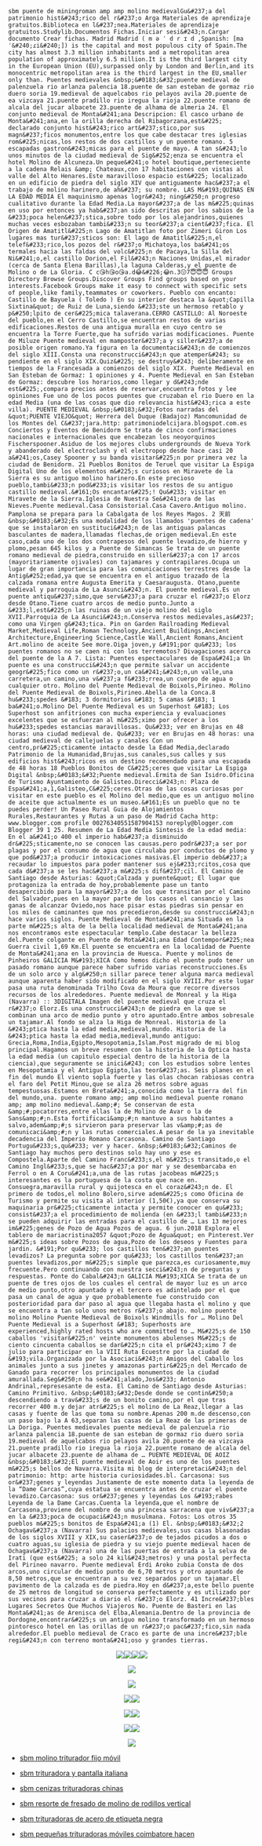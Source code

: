 
```
sbm puente de miningroman amp amp molino medievalGu&#237;a del patrimonio hist&#243;rico del r&#237;o Arga Materiales de aprendizaje gratuitos.Biblioteca en l&#237;nea.Materiales de aprendizaje gratuitos.Studylib.Documentos Fichas.Iniciar sesi&#243;n.Cargar documento Crear fichas. Madrid Madrid ( m ə ˈ d r ɪ d ,Spanish: [maˈ&#240;ɾi&#240;]) is the capital and most populous city of Spain.The city has almost 3.3 million inhabitants and a metropolitan area population of approximately 6.5 million.It is the third largest city in the European Union (EU),surpassed only by London and Berlin,and its monocentric metropolitan area is the third largest in the EU,smaller only than. Puentes medievales &nbsp;&#0183;&#32;puente medieval de palenzuela rio arlanza palencia 18.puente de san esteban de gormaz rio duero soria 19.medieval de aquelcabos rio pelayos avila 20.puente de ea vizcaya 21.puente pradillo rio iregua la rioja 22.puente romano de alcala del jucar albacete 23.puente de alhama de almeria 24. El conjunto medieval de Monta&#241;ana Descripcion: El casco urbano de Monta&#241;ana,en la orilla derecha del Ribagorzana,est&#225; declarado conjunto hist&#243;rico art&#237;stico,por sus magn&#237;ficos monumentos,entre los que cabe destacar tres iglesias rom&#225;nicas,los restos de dos castillos y un puente romano. 5 escapadas gastron&#243;micas para el puente de mayo. A tan s&#243;lo unos minutos de la ciudad medieval de Sig&#252;enza se encuentra el hotel Molino de Alcuneza.Un peque&#241;o hotel boutique,perteneciente a la cadena Relais &amp; Chateaux,con 17 habitaciones con vistas al valle del Alto Henares.Este maravilloso espacio est&#225; localizado en un edificio de piedra del siglo XIV que antiguamente hac&#237;a el trabajo de molino harinero,de ah&#237; su nombre. LAS M&#193;QUINAS EN LA EDAD MEDIA El maquinismo apenas logr&#243; ning&#250;n progreso cualitativo durante la Edad Media.La mayor&#237;a de las m&#225;quinas en uso por entonces ya hab&#237;an sido descritas por los sabios de la &#233;poca helen&#237;stica,sobre todo por los alejandrinos,quienes muchas veces esbozaban tambi&#233;n su teor&#237;a cient&#237;fica. El Origen de Amatitl&#225;n Lago de Amatitlan foto por Zimeri Giron Los lugares mas tur&#237;sticos son: El lago de Amatitl&#225;n,el telef&#233;rico,los pozos del r&#237;o Michatoya,los ba&#241;os termales hacia las faldas del volc&#225;n de Pacaya,la Silla del Ni&#241;o,el castillo Dorion,el Fil&#243;n Naciones Unidas,el mirador (cerca de Santa Elena Barillas),la laguna Calderas,y el puente de Molino o de La Gloria. C c😘h😘o😘a.d😂&#226;😂n.3😗7😇😇😇 Groups Directory Browse Groups.Discover Groups Find groups based on your interests.Facebook Groups make it easy to connect with specific sets of people,like family,teammates or coworkers. Pueblo con encanto: Castillo de Bayuela ( Toledo ) En su interior destaca la &quot;Capilla Sixtina&quot; de Ruiz de Luna,siendo &#233;ste un hermoso retablo y p&#250;lpito de cer&#225;mica talaverana.CERRO CASTILLO: Al Noroeste del pueblo,en el Cerro Castillo,se encuentran restos de varias edificaciones.Restos de una antigua muralla en cuyo centro se encuentra la Torre Fuerte,que ha sufrido varias modificaciones. Puente de Miluze Puente medieval en mamposter&#237;a y siller&#237;a de posible origen romano.Ya figura en la documentaci&#243;n de comienzos del siglo XIII.Consta una reconstrucci&#243;n que atemper&#243; su pendiente en el siglo XIX.Quiz&#225; se destruy&#243; deliberamente en tiempos de la Francesada a comienzos del siglo XIX. Puente Medieval en San Esteban de Gormaz: 1 opiniones y 4. Puente Medieval en San Esteban de Gormaz: descubre los horarios,como llegar y d&#243;nde est&#225;,compara precios antes de reservar,encuentra fotos y lee opiniones Fue uno de los pocos puentes que cruzaban el rio Duero en la edad Media (una de las cosas que dio relevancia hist&#243;rica a este villa). PUENTE MEDIEVAL &nbsp;&#0183;&#32;Fotos narradas del &quot;PUENTE VIEJO&quot; Herrera del Duque (Badajoz) Mancomunidad de los Montes del C&#237;jara.http: patrimoniodelcijara.blogspot.com.es Conciertos y Eventos de Benidorm Se trata de cinco confirmaciones nacionales e internacionales que encabezan los neoyorquinos Fischerspooner.Asiduo de los mejores clubs undergrounds de Nueva York y abanderado del electroclash y el electropop desde hace casi 20 a&#241;os,Casey Spooner y su banda visitar&#225;n por primera vez la ciudad de Benidorm. 21 Pueblos Bonitos de Teruel que visitar La Espiga Digital Uno de los elementos m&#225;s curiosos en Miravete de la Sierra es su antiguo molino harinero.En este precioso pueblo,tambi&#233;n pod&#233;is visitar los restos de su antiguo castillo medieval.&#161;Os encantar&#225;! Qu&#233; visitar en Miravete de la Sierra.Iglesia de Nuestra Se&#241;ora de las Nieves.Puente medieval.Casa Consistorial.Casa Cavero.Antiguo molino. Pamplona se prepara para la Cabalgata de los Reyes Magos. 2 天前&nbsp;&#0183;&#32;Es una modalidad de los llamados 'puentes de cadena' que se instalaron en sustituci&#243;n de las antiguas palancas basculantes de madera,llamadas flechas,de origen medieval.En este caso,cada uno de los dos contrapesos del puente levadizo,de hierro y plomo,pesan 645 kilos y a Puente de Simancas Se trata de un puente romano medieval de piedra,construido en siller&#237;a con 17 arcos (mayoritariamente ojivales) con tajamares y contrapilares.Ocupa un lugar de gran importancia para las comunicaciones terrestres desde la Antig&#252;edad,ya que se encuentra en el antiguo trazado de la calzada romana entre Augusta Emerita y Caesaraugusta. Otano,puente medieval y parroquia de La Asunci&#243;n. El puente medieval.Es un puente antiqu&#237;simo,que serv&#237;a para cruzar el r&#237;o Elorz desde Otano.Tiene cuatro arcos de medio punto.Junto a &#233;l,est&#225;n las ruinas de un viejo molino del siglo XVII.Parroquia de La Asunci&#243;n.Conserva restos medievales,as&#237; como una Virgen g&#243;tica. Pin on Garden Railroading Medieval Market,Medieval Life,Roman Technology,Ancient Buildings,Ancient Architecture,Engineering Science,Castle Wall,Ancient Romans,Ancient Art.molino de aceite See more.Oiga joven,y &#191;por qu&#233; los puentes romanos no se caen ni con los terremotos? Divagaciones acerca del puente de la A 7. Lista: Puentes espectaculares de Espa&#241;a Un puente es una construcci&#243;n que permite salvar un accidente geogr&#225;fico como un r&#237;o,un ca&#241;&#243;n,un valle,una carretera,un camino,una v&#237;a f&#233;rrea,un cuerpo de agua o cualquier otro. Molino del Puente Medieval de Boixols,Pirineo. Molino del Puente Medieval de Boixols,Pirineo.Abella de la Conca.8 hu&#233;spedes &#183; 3 dormitorios &#183; 5 camas &#183; 1 ba&#241;o.Molino Del Puente Medieval es un Superhost &#183; Los Superhost son anfitriones con mucha experiencia y evaluaciones excelentes que se esfuerzan al m&#225;ximo por ofrecer a los hu&#233;spedes estancias maravillosas. Qu&#233; ver en Brujas en 48 horas: una ciudad medieval de. Qu&#233; ver en Brujas en 48 horas: una ciudad medieval de callejuelas y canales Con un centro,pr&#225;cticamente intacto desde la Edad Media,declarado Patrimonio de la Humanidad,Brujas,sus canales,sus calles y sus edificios hist&#243;ricos es un destino recomendado para una escapada de 48 horas 18 Pueblos Bonitos de C&#225;ceres que visitar La Espiga Digital &nbsp;&#0183;&#32;Puente medieval.Ermita de San Isidro.Oficina de Turismo Ayuntamiento de Galisteo.Direcci&#243;n: Plaza de Espa&#241;a,1,Galisteo,C&#225;ceres.Otras de las cosas curiosas por visitar en este pueblo es el Molino del medio,que es un antiguo molino de aceite que actualmente es un museo.&#161;Es un pueblo que no te puedes perder! Un Paseo Rural Guia de Alojamientos Rurales,Restaurantes y Rutas a un paso de Madrid Cacha http: www.blogger.com profile 00276340551587904153 noreply@blogger.com Blogger 39 1 25. Resumen de La Edad Media Sintesis de la edad media: En el a&#241;o 400 el imperio hab&#237;a disminuido dr&#225;sticamente,no se conocen las causas.pero podr&#237;a ser por plagas y por el consumo de agua que circulaba por conductos de plomo y que pod&#237;a producir intoxicaciones masivas.El imperio deb&#237;a recaudar lo impuestos para poder mantener sus ej&#233;rcitos,cosa que cada d&#237;a se les hac&#237;a m&#225;s dif&#237;cil. El Camino de Santiago desde Asturias: &quot;Calzada y puente&quot; El lugar que protagoniza la entrada de hoy,probablemente pase un tanto desapercibido para la mayor&#237;a de los que transitan por el Camino del Salvador,pues en la mayor parte de los casos el cansancio y las ganas de alcanzar Oviedo,nos hace pisar estas piedras sin pensar en los miles de caminantes que nos precedieron,desde su construcci&#243;n hace varios siglos. Puente Medieval de Monta&#241;ana Situada en la parte m&#225;s alta de la bella localidad medieval de Monta&#241;ana nos encontramos este espectacular templo.Cabe destacar la belleza del.Puente colgante en Puente de Mota&#241;ana Edad Contempor&#225;nea Guerra civil 1,69 Km.El puente se encuentra en la localidad de Puente de Monta&#241;ana en la provincia de Huesca. Puente y molinos de Pinheiros GALICIA M&#193;XICA Como hemos dicho el puente pudo tener un pasado romano aunque parece haber sufrido varias reconstrucciones.Es de un solo arco y alg&#250;n sillar parece tener alguna marca medieval aunque aparenta haber sido modificado en el siglo XVIII.Por este lugar pasa una ruta denominada Trilho Cova da Moura que recorre diversos recursos de los alrededores. Puente medieval de Monreal y la Higa (Navarra) :: 3DIGITALA Imagen del puente medieval que cruza el r&#237;o Elorz.Es una construcci&#243;n de piedra en la que se combinan una arco de medio punto y otro apuntado.Entre ambos sobresale un tajamar.Al fondo se alza la Higa de Monreal. Historia de la &#243;ptica hasta la edad media,medieval,mundo. Historia de la &#243;ptica hasta la edad media,medieval,mundo antiguo: Grecia,Roma,India,Egipto,Mesopotamia,Islam.Post migrado de mi blog principal.Hagamos un breve resumen con la historia de la Optica hasta la edad media (un capitulo especial dentro de la historia de la ciencia),que seguramente se inici&#243; con los estudios sobre lentes en Mesopotamia y el Antiguo Egipto,las teor&#237;as. Seis planes en el fin del mundo El viento sopla fuerte y las olas chocan rabiosas contra el faro del Petit Minou,que se alza 26 metros sobre aguas tempestuosas.Estamos en Breta&#241;a,conocida como la tierra del fin del mundo,una. puente romano amp; amp molino medieval puente romano amp; amp molino medieval.&amp;#; Se conservan de esta &amp;#;pocatorres,entre ellas la de Molino de Avar o la de Sans&amp;#;n.Esta fortificaci&amp;#;n mantuvo a sus habitantes a salvo,adem&amp;#;s sirvieron para preservar las v&amp;#;as de comunicaci&amp;#;n y las rutas comerciales.A pesar de la ya inevitable decadencia del Imperio Romano Carcasona. Camino de Santiago Portugu&#233;s,qu&#233; ver y hacer. &nbsp;&#0183;&#32;Caminos de Santiago hay muchos pero destinos solo hay uno y ese es Compostela.Aparte del Camino Franc&#233;s,el m&#225;s transitado,o el Camino Ingl&#233;s,que se hac&#237;a por mar y se desembarcaba en Ferrol o en A Coru&#241;a,una de las rutas jacobeas m&#225;s interesantes es la portuguesa de la costa que nace en. Consuegra,maravilla rural y quijotesca en el coraz&#243;n de. El primero de todos,el molino Bolero,sirve adem&#225;s como Oficina de Turismo y permite su visita al interior (1,50€),ya que conserva su maquinaria pr&#225;cticamente intacta y permite conocer en qu&#233; consist&#237;a el procedimiento de molienda (en &#233;l tambi&#233;n se pueden adquirir las entradas para el castillo de … Las 13 mejores im&#225;genes de Pozo de Agua Pozos de agua. 6 jun.2018 Explora el tablero de mariacristina2057 &quot;Pozo de Agua&quot; en Pinterest.Ver m&#225;s ideas sobre Pozos de agua,Pozo de los deseos y Fuentes para jardin. &#191;Por qu&#233; los castillos ten&#237;an puentes levadizos? La pregunta sobre por qu&#233; los castillos ten&#237;an puentes levadizos,por m&#225;s simple que parezca,es curiosamente,muy frecuente.Pero continuando con nuestra secci&#243;n de preguntas y respuestas. Ponte do Cabal&#243;n GALICIA M&#193;XICA Se trata de un puente de tres ojos de los cuales el central de mayor luz es un arco de medio punto,otro apuntado y el tercero es adintelado por el que pasa un canal de agua y que probablemente fue construido con posterioridad para dar paso al agua que llegaba hasta el molino y que se encuentra a tan solo unos metros r&#237;o abajo. molino puente molino Molino Puente Medieval de Boixols Windmills for … Molino Del Puente Medieval is a Superhost &#183; Superhosts are experienced,highly rated hosts who are committed to … M&#225;s de 150 caballos 'visitar&#225;n' veinte monumentos abulenses M&#225;s de ciento cincuenta caballos se dar&#225;n cita el pr&#243;ximo 7 de julio para participar en la VIII Ruta Ecuestre por la ciudad de &#193;vila.Organizada por la Asociaci&#243;n Amigos del Caballo los animales junto a sus jinetes y amazonas partir&#225;n del Mercado de Ganado para recorrer los principales monumentos de la ciudad amurallada.Seg&#250;n ha se&#241;alado,Jos&#233; Antonio Andrinal,represesante de esta. El Camino de Santiago desde Asturias: Camino Primitivo. &nbsp;&#0183;&#32;Desde donde se contin&#250;a descendiendo a trav&#233;s de un bonito camino,por el que tras recorrer 400 m.y dejar atr&#225;s el molino de La Reaz,llegar a las casas y fuente de las que toma su nombre.Apenas 200 m.de descenso,con un paso bajo la A 63,separan las casas de La Reaz de las primeras de La Doriga. Puentes medievales puente medieval de palenzuela rio arlanza palencia 18.puente de san esteban de gormaz rio duero soria 19.medieval de aquelcabos rio pelayos avila 20.puente de ea vizcaya 21.puente pradillo rio iregua la rioja 22.puente romano de alcala del jucar albacete 23.puente de alhama de … PUENTE MEDIEVAL DE AOIZ &nbsp;&#0183;&#32;El puente medieval de Aoir es uno de los puentes m&#225;s bellos de Navarra.Visita mi blog de interpretaci&#243;n del patrimonio: http: arte historia curiosidades.bl. Carcasona: sus or&#237;genes y leyendas Justamente de este momento data la leyenda de la “Dame Carcas”,cuya estatua se encuentra antes de cruzar el puente levadizo.Carcasona: sus or&#237;genes y leyendas Los &#193;rabes Leyenda de la Dame Carcas.Cuenta la leyenda,que el nombre de Carcasona,proviene del nombre de una princesa sarracena que viv&#237;a en la &#233;poca de ocupaci&#243;n musulmana. Fotos: Los otros 35 pueblos m&#225;s bonitos de Espa&#241;a (1) El. &nbsp;&#0183;&#32;2 Ochagav&#237;a (Navarra) Sus palacios medievales,sus casas blasonadas de los siglos XVIII y XIX,su caser&#237;o de tejados picudos a dos o cuatro aguas,su iglesia de piedra y su viejo puente medieval hacen de Ochagav&#237;a (Navarra) una de las puertas de entrada a la selva de Irati (que est&#225; a solo 24 kil&#243;metros) y una postal perfecta del Pirineo navarro. Puente medieval Erdi Aroko zubia Consta de dos arcos,uno circular de medio punto de 6,70 metros y otro apuntado de 8,50 metros,que se encuentran a su vez separados por un tajamar.El pavimento de la calzada es de piedra.Hoy en d&#237;a,este bello puente de 25 metros de longitud se conserva perfectamente y es utilizado por sus vecinos para cruzar a diario el r&#237;o Elorz. 41 Incre&#237;bles Lugares Secretos Que Muchos Viajeros No. Puente de Basteri en las Monta&#241;as de Arenisca del Elba,Alemania.Dentro de la provincia de Dordogne,encontrar&#225;s un antiguo molino transformado en un hermoso pintoresco hotel en las orillas de un r&#237;o pac&#237;fico,sin nada alrededor.El pueblo medieval de Craco es parte de una incre&#237;ble regi&#243;n con terreno monta&#241;oso y grandes tierras. 
```

<div align="center">

<a href="https://es-mill.shibang-china.com/github&k=sbm+puente+de+miningroman+amp+amp+molino+medieval"><img src="https://static.shibang-china.com/es/mill/index.jpg"></a><a href="https://es-mill.shibang-china.com/materials.htmlgithub&k=sbm+puente+de+miningroman+amp+amp+molino+medieval"><img src="https://static.shibang-china.com/es/mill/materials.jpg"></a><a href="https://es-mill.shibang-china.com/about.htmlgithub&k=sbm+puente+de+miningroman+amp+amp+molino+medieval"><img src="https://static.shibang-china.com/es/mill/about.jpg"></a><a href="https://es-mill.shibang-china.com/contact.htmlgithub&k=sbm+puente+de+miningroman+amp+amp+molino+medieval"><img src="https://static.shibang-china.com/es/mill/contact.jpg"></a>

<a href="https://es-mill.shibang-china.com/github&k=sbm+puente+de+miningroman+amp+amp+molino+medieval"><img src="https://static.shibang-china.com/es/mill/banner.jpg"></a>

<a href="https://swt.shibang-china.com/github&k=sbm+puente+de+miningroman+amp+amp+molino+medieval"><img src="https://static.shibang-china.com/es/mill/chat.jpg"></a>

<a href="https://es-mill.shibang-china.com/products/vertical-roller-mill.htmlgithub&k=sbm+puente+de+miningroman+amp+amp+molino+medieval"><img src="https://static.shibang-china.com/es/mill/vertical.jpg"></a><a href="https://es-mill.shibang-china.com/products/raymond-mill.htmlgithub&k=sbm+puente+de+miningroman+amp+amp+molino+medieval"><img src="https://static.shibang-china.com/es/mill/raymond.jpg"></a>

<a href="https://es-mill.shibang-china.com/products/ultrafine-grinding-mill.htmlgithub&k=sbm+puente+de+miningroman+amp+amp+molino+medieval"><img src="https://static.shibang-china.com/es/mill/ultrafine.jpg"></a><a href="https://es-mill.shibang-china.com/products/trapezium-grinding-mill.htmlgithub&k=sbm+puente+de+miningroman+amp+amp+molino+medieval"><img src="https://static.shibang-china.com/es/mill/trapezium.jpg"></a>

<a href="https://es-mill.shibang-china.com/products/ball-mill.htmlgithub&k=sbm+puente+de+miningroman+amp+amp+molino+medieval"><img src="https://static.shibang-china.com/es/mill/ball.jpg"></a><a href="https://es-mill.shibang-china.com/products/hammer-mill.htmlgithub&k=sbm+puente+de+miningroman+amp+amp+molino+medieval"><img src="https://static.shibang-china.com/es/mill/hammer.jpg"></a>

<a href="https://swt.shibang-china.com/github&k=sbm+puente+de+miningroman+amp+amp+molino+medieval"><img src="https://static.shibang-china.com/es/mill/case.jpg"></a>

</div>


* [sbm molino triturador fijo móvil](sbm%20molino%20triturador%20fijo%20m%C3%B3vil.md)

* [sbm trituradora y pantalla italiana](sbm%20trituradora%20y%20pantalla%20italiana.md)

* [sbm cenizas trituradoras chinas](sbm%20cenizas%20trituradoras%20chinas.md)

* [sbm resorte de fresado de molino de rodillos vertical](sbm%20resorte%20de%20fresado%20de%20molino%20de%20rodillos%20vertical.md)

* [sbm trituradoras de acero de etiqueta negra](sbm%20trituradoras%20de%20acero%20de%20etiqueta%20negra.md)

* [sbm pequeñas trituradoras móviles coimbatore hacen](sbm%20peque%C3%B1as%20trituradoras%20m%C3%B3viles%20coimbatore%20hacen.md)